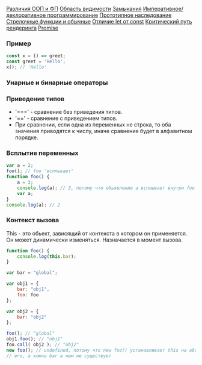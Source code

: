 [Различия ООП и ФП](./basics/oop_or_fp.md)
[Область видимости](./basics/viewable_area.md)
[Замыкания](./basics/circuit.md)
[Императивное/деклоративное программирование](./basics/imperative_declarative_programming.md)
[Прототипное наследование](./basics/prototype_inheritance.md)
[Стрелочные функции и обычные](./basics/arrow_functions_and_ordinary.md)
[Отличие let от const](./basics/let_and_const.md)
[Критический путь рендеринга](./basics/critical_rendering_path.md)
[Promise](./basics/promise.md)



### Пример
```js
const x = () => greet;
const greet = 'Hello';
x(); // 'Hello'
```

### Унарные и бинарные операторы

### Приведение типов
* '===' - сравнение без приведения типов.
* '==' - сравнение с приведением типов.
* При сравнении, если одна из переменных не строка, то оба значения приводятся к числу, иначе сравнение будет в алфавитном порядке.

### Всплытие переменных 
```js
var a = 2;
foo(); // foo 'всплывает'
function foo() {
	a = 3;
	console.log(a);	// 3, потому что обьявление a всплывает внутри foo
	var a;
}
console.log(a);	// 2
```
### Контекст вызова
This - это обьект, зависящий от контекста в котором он применяется. Он может динамически изменяться. Назначается в момент вызова.
```js
function foo() {
	console.log(this.bar);
}

var bar = "global";

var obj1 = {
  	bar: "obj1",
  	foo: foo
};

var obj2 = {
	bar: "obj2"
};

foo(); // "global"
obj1.foo();	// "obj1"
foo.call( obj2 ); // "obj2"
new foo(); // undefined, потому что new foo() устанавливает this на абсолютно новый пустой объект и возвращает
// его, а ключа bar в нем не существует
```